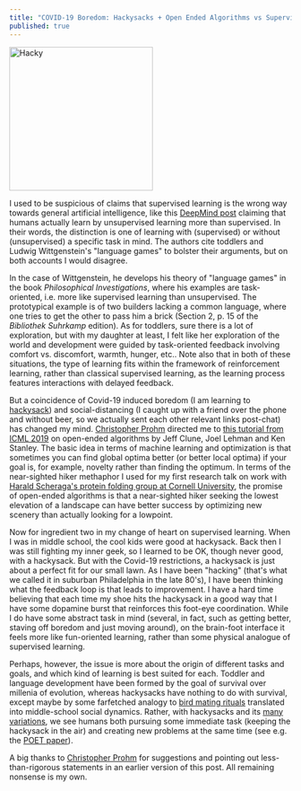 ```yaml
---
title: "COVID-19 Boredom: Hackysacks + Open Ended Algorithms vs Supervised Learning"
published: true
---
```

<a title="No machine-readable author provided. Esv assumed (based on copyright claims). / CC BY-SA (https://creativecommons.org/licenses/by-sa/3.0)" href="https://commons.wikimedia.org/wiki/File:Hacky.jpg"><img width="256" alt="Hacky" src="https://upload.wikimedia.org/wikipedia/commons/thumb/e/e2/Hacky.jpg/512px-Hacky.jpg"></a>

I used to be suspicious of claims that supervised learning is the wrong way towards general artificial intelligence, like this [DeepMind post](https://deepmind.com/blog/article/unsupervised-learning) claiming that humans actually learn by unsupervised learning more than supervised. In their words, the distinction is one of learning with (supervised) or without (unsupervised) a specific task in mind. The authors cite toddlers and Ludwig Wittgenstein's "language games" to bolster their arguments, but on both accounts I would disagree.

In the case of Wittgenstein, he develops his theory of "language games" in the book *Philosophical Investigations*, where his examples are task-oriented, i.e. more like supervised learning than unsupervised. The prototypical example is of two builders lacking a common language, where one tries to get the other to pass him a brick (Section 2, p. 15 of the *Bibliothek Suhrkamp* edition). As for toddlers, sure there is a lot of exploration, but with my daughter at least, I felt like her exploration of the world and development were guided by task-oriented feedback involving comfort vs. discomfort, warmth, hunger, etc.. Note also that in both of these situations, the type of learning fits within the framework of reinforcement learning, rather than classical supervised learning, as the learning process features interactions with delayed feedback.

But a coincidence of Covid-19 induced boredom (I am learning to [hackysack](https://en.wikipedia.org/wiki/Hacky_sack)) and social-distancing (I caught up with a friend over the phone and without beer, so we actually sent each other relevant links post-chat) has changed my mind. [Christopher Prohm](https://cprohm.de/) directed me to [this tutorial from ICML 2019](https://www.youtube.com/watch?v=g6HiuEnbwJE) on open-ended algorithms by Jeff Clune, Joel Lehman and Ken Stanley. The basic idea in terms of machine learning and optimization is that sometimes you can find global optima better (or better local optima) if your goal is, for example, novelty rather than finding the optimum. In terms of the near-sighted hiker methaphor I used for my first research talk on work with [Harald Scheraga's protein folding group at Cornell University](http://scheraga.chem.cornell.edu), the promise of open-ended algorithms is that a near-sighted hiker seeking the lowest elevation of a landscape can have better success by optimizing new scenery than actually looking for a lowpoint.

Now for ingredient two in my change of heart on supervised learning. When I was in middle school, the cool kids were good at hackysack. Back then I was still fighting my inner geek, so I learned to be OK, though never good, with a hackysack. But with the Covid-19 restrictions, a hackysack is just about a perfect fit for our small lawn. As I have been "hacking" (that's what we called it in suburban Philadelphia in the late 80's), I have been thinking what the feedback loop is that leads to improvement. I have a hard time believing that each time my shoe hits the hackysack in a good way that I have some dopamine burst that reinforces this foot-eye coordination. While I do have some abstract task in mind (several, in fact, such as getting better, staving off boredom and just moving around), on the brain-foot interface it feels more like fun-oriented learning, rather than some physical analogue of supervised learning.

Perhaps, however, the issue is more about the origin of different tasks and goals, and which kind of learning is best suited for each. Toddler and language development have been formed by the goal of survival over millenia of evolution, whereas hackysacks have nothing to do with survival, except maybe by some farfetched analogy to [bird mating rituals](https://www.audubon.org/news/10-outrageous-ways-birds-dance-impress-their-mates) translated into middle-school social dynamics. Rather, with hackysacks and its [many variations](https://en.wikipedia.org/wiki/Hacky_sack#Games), we see humans both pursuing some immediate task (keeping the hackysack in the air) and creating new problems at the same time (see e.g. the [POET paper](https://arxiv.org/abs/1901.01753)).

A big thanks to [Christopher Prohm](https://cprohm.de/) for suggestions and pointing out less-than-rigorous statements in an earlier version of this post. All remaining nonsense is my own.
